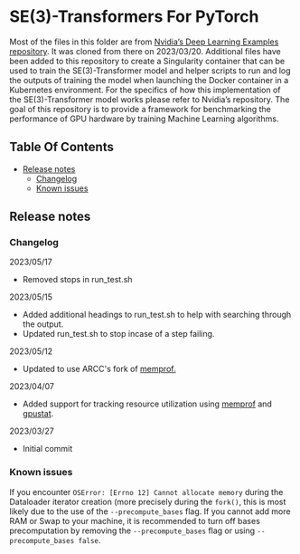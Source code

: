 # SE(3)-Transformers For PyTorch

Most of the files in this folder are from [Nvidia’s Deep Learning Examples repository](https://github.com/NVIDIA/DeepLearningExamples/tree/master/DGLPyTorch/DrugDiscovery/SE3Transformer). It was cloned from there on 2023/03/20. Additional files have been added to this repository to create a Singularity container that can be used to train the SE(3)-Transformer model and helper scripts to run and log the outputs of training the model when launching the Docker container in a Kubernetes environment.
For the specifics of how this implementation of the SE(3)-Transformer model works please refer to Nvidia’s repository. The goal of this repository is to provide a framework for benchmarking the performance of GPU hardware by training Machine Learning algorithms.

## Table Of Contents
- [Release notes](#release-notes)
    * [Changelog](#changelog)
    * [Known issues](#known-issues)

## Release notes

### Changelog
2023/05/17
- Removed stops in run_test.sh

2023/05/15
- Added additional headings to run_test.sh to help with searching through the output.
- Updated run_test.sh to stop incase of a step failing.

2023/05/12
- Updated to use ARCC's fork of [memprof.](https://github.com/WyoARCC/memprof)

2023/04/07
- Added support for tracking resource utilization using [memprof](https://github.com/IGBIllinois/memprof) and [gpustat](https://github.com/wookayin/gpustat).

2023/03/27
- Initial commit

### Known issues

If you encounter `OSError: [Errno 12] Cannot allocate memory` during the Dataloader iterator creation (more precisely during the `fork()`, this is most likely due to the use of the `--precompute_bases` flag. If you cannot add more RAM or Swap to your machine, it is recommended to turn off bases precomputation by removing the `--precompute_bases` flag or using `--precompute_bases false`.
